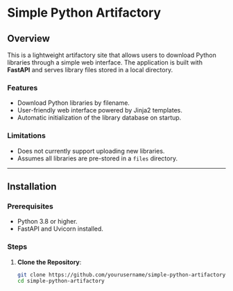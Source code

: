 # Simple Python Artifactory  

## Overview  
This is a lightweight artifactory site that allows users to download Python libraries through a simple web interface. The application is built with **FastAPI** and serves library files stored in a local directory.  

### Features  
- Download Python libraries by filename.  
- User-friendly web interface powered by Jinja2 templates.  
- Automatic initialization of the library database on startup.  

### Limitations  
- Does not currently support uploading new libraries.  
- Assumes all libraries are pre-stored in a `files` directory.  

---

## Installation  

### Prerequisites  
- Python 3.8 or higher.  
- FastAPI and Uvicorn installed.  

### Steps  
1. **Clone the Repository**:  
   ```bash  
   git clone https://github.com/yourusername/simple-python-artifactory.git  
   cd simple-python-artifactory  
  ```
